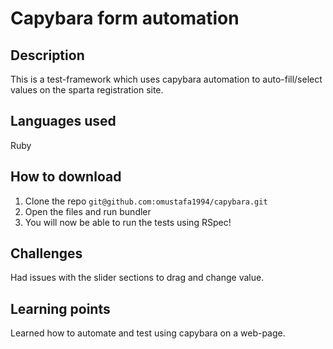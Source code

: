 # Capybara form automation

## Description
This is a test-framework which uses capybara automation to auto-fill/select values on the sparta registration site.

## Languages used
Ruby

## How to download
1. Clone the repo ```git@github.com:omustafa1994/capybara.git```
2. Open the files and run bundler
3. You will now be able to run the tests using RSpec!

## Challenges
Had issues with the slider sections to drag and change value.

## Learning points
Learned how to automate and test using capybara on a web-page.
